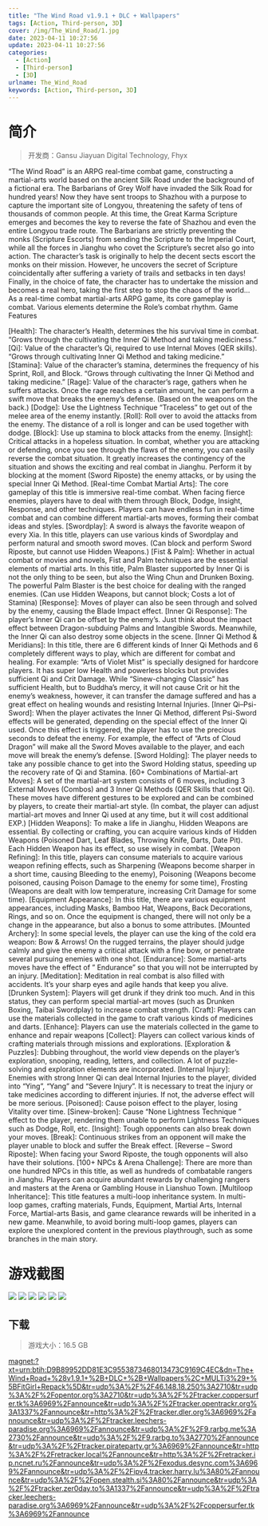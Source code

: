 ```yaml
---
title: "The Wind Road v1.9.1 + DLC + Wallpapers"
tags: [Action, Third-person, 3D]
cover: /img/The_Wind_Road/1.jpg
date: 2023-04-11 10:27:56
update: 2023-04-11 10:27:56
categories: 
  - [Action]
  - [Third-person]
  - [3D]
urlname: The_Wind_Road
keywords: [Action, Third-person, 3D]
---
```

# 简介

> 开发商：Gansu Jiayuan Digital Technology, Fhyx

“The Wind Road” is an ARPG real-time combat game, constructing a martial-arts world based on the ancient Silk Road under the background of a fictional era.
The Barbarians of Grey Wolf have invaded the Silk Road for hundred years! Now they have sent troops to Shazhou with a purpose to capture the important site of Longyou, threatening the safety of tens of thousands of common people.
At this time, the Great Karma Scripture emerges and becomes the key to reverse the fate of Shazhou and even the entire Longyou trade route. The Barbarians are strictly preventing the monks (Scripture Escorts) from sending the Scripture to the Imperial Court, while all the forces in Jianghu who covet the Scripture’s secret also go into action. The character’s task is originally to help the decent sects escort the monks on their mission. However, he uncovers the secret of Scripture coincidentally after suffering a variety of trails and setbacks in ten days!
Finally, in the choice of fate, the character has to undertake the mission and becomes a real hero, taking the first step to stop the chaos of the world…
As a real-time combat martial-arts ARPG game, its core gameplay is combat. Various elements determine the Role’s combat rhythm.
Game Features

[Health]: The character’s Health, determines the his survival time in combat. “Grows through the cultivating the Inner Qi Method and taking mediciness.”
[Qi]: Value of the character’s Qi, required to use Internal Moves (QER skills). “Grows through cultivating Inner Qi Method and taking medicine.”
[Stamina]: Value of the character’s stamina, determines the frequency of his Sprint, Roll, and Block. “Grows through cultivating the Inner Qi Method and taking medicine.”
[Rage]: Value of the character’s rage, gathers when he suffers attacks. Once the rage reaches a certain amount, he can perform a swift move that breaks the enemy’s defense. (Based on the weapons on the back.)
[Dodge]: Use the Lightness Technique “Traceless” to get out of the melee area of the enemy instantly.
[Roll]: Roll over to avoid the attacks from the enemy. The distance of a roll is longer and can be used together with dodge.
[Block]: Use up stamina to block attacks from the enemy.
[Insight]: Critical attacks in a hopeless situation. In combat, whether you are attacking or defending, once you see through the flaws of the enemy, you can easily reverse the combat situation. It greatly increases the contingency of the situation and shows the exciting and real combat in Jianghu. Perform it by blocking at the moment (Sword Riposte) the enemy attacks, or by using the special Inner Qi Method.
[Real-time Combat Martial Arts]: The core gameplay of this title is immersive real-time combat. When facing fierce enemies, players have to deal with them through Block, Dodge, Insight, Response, and other techniques. Players can have endless fun in real-time combat and can combine different martial-arts moves, forming their combat ideas and styles.
[Swordplay]: A sword is always the favorite weapon of every Xia. In this title, players can use various kinds of Swordplay and perform natural and smooth sword moves. (Can block and perform Sword Riposte, but cannot use Hidden Weapons.)
[Fist & Palm]: Whether in actual combat or movies and novels, Fist and Palm techniques are the essential elements of martial arts. In this title, Palm Blaster supported by Inner Qi is not the only thing to be seen, but also the Wing Chun and Drunken Boxing. The powerful Palm Blaster is the best choice for dealing with the ranged enemies. (Can use Hidden Weapons, but cannot block; Costs a lot of Stamina)
[Response]: Moves of player can also be seen through and solved by the enemy, causing the Blade Impact effect.
[Inner Qi Response]: The player’s Inner Qi can be offset by the enemy’s. Just think about the impact effect between Dragon-subduing Palms and Intangible Swords. Meanwhile, the Inner Qi can also destroy some objects in the scene.
[Inner Qi Method & Meridians]: In this title, there are 6 different kinds of Inner Qi Methods and 6 completely different ways to play, which are different for combat and healing. For example: “Arts of Violet Mist” is specially designed for hardcore players. It has super low Health and powerless blocks but provides sufficient Qi and Crit Damage. While “Sinew-changing Classic” has sufficient Health, but to Buddha’s mercy, it will not cause Crit or hit the enemy’s weakness, however, it can transfer the damage suffered and has a great effect on healing wounds and resisting Internal Injuries.
[Inner Qi–Psi-Sword]: When the player activates the Inner Qi Method, different Psi-Sword effects will be generated, depending on the special effect of the Inner Qi used. Once this effect is triggered, the player has to use the precious seconds to defeat the enemy. For example, the effect of “Arts of Cloud Dragon” will make all the Sword Moves available to the player, and each move will break the enemy’s defense.
[Sword Holding]: The player needs to take any possible chance to get into the Sword Holding status, speeding up the recovery rate of Qi and Stamina.
[60+ Combinations of Martial-art Moves]: A set of the martial-art system consists of 6 moves, including 3 External Moves (Combos) and 3 Inner Qi Methods (QER Skills that cost Qi). These moves have different gestures to be explored and can be combined by players, to create their martial-art style. (In combat, the player can adjust martial-art moves and Inner Qi used at any time, but it will cost additional EXP.)
[Hidden Weapons]: To make a life in Jianghu, Hidden Weapons are essential. By collecting or crafting, you can acquire various kinds of Hidden Weapons (Poisoned Dart, Leaf Blades, Throwing Knife, Darts, Date Pit). Each Hidden Weapon has its effect, so use wisely in combat.
[Weapon Refining]: In this title, players can consume materials to acquire various weapon refining effects, such as Sharpening (Weapons become sharper in a short time, causing Bleeding to the enemy), Poisoning (Weapons become poisoned, causing Poison Damage to the enemy for some time), Frosting (Weapons are dealt with low temperature, increasing Crit Damage for some time).
[Equipment Appearance]: In this title, there are various equipment appearances, including Masks, Bamboo Hat, Weapons, Back Decorations, Rings, and so on. Once the equipment is changed, there will not only be a change in the appearance, but also a bonus to some attributes.
[Mounted Archery]: In some special levels, the player can use the king of the cold era weapon: Bow & Arrows! On the rugged terrains, the player should judge calmly and give the enemy a critical attack with a fine bow, or penetrate several pursuing enemies with one shot.
[Endurance]: Some martial-arts moves have the effect of ” Endurance” so that you will not be interrupted by an injury.
[Meditation]: Meditation in real combat is also filled with accidents. It’s your sharp eyes and agile hands that keep you alive.
[Drunken System]: Players will get drunk if they drink too much. And in this status, they can perform special martial-art moves (such as Drunken Boxing, Taibai Swordplay) to increase combat strength.
[Craft]: Players can use the materials collected in the game to craft various kinds of medicines and darts.
[Enhance]: Players can use the materials collected in the game to enhance and repair weapons
[Collect]: Players can collect various kinds of crafting materials through missions and explorations.
[Exploration & Puzzles]: Dubbing throughout, the world view depends on the player’s exploration, snooping, reading, letters, and collection. A lot of puzzle-solving and exploration elements are incorporated.
[Internal Injury]: Enemies with strong Inner Qi can deal Internal Injuries to the player, divided into “Ying”, “Yang” and “Severe Injury”. It is necessary to treat the injury or take medicines according to different injuries. If not, the adverse effect will be more serious.
[Poisoned]: Cause poison effect to the player, losing Vitality over time.
[Sinew-broken]: Cause “None Lightness Technique ” effect to the player, rendering them unable to perform Lightness Techniques such as Dodge, Roll, etc.
[Insight]: Tough opponents can also break down your moves.
[Break]: Continuous strikes from an opponent will make the player unable to block and suffer the Break effect.
[Reverse – Sword Riposte]: When facing your Sword Riposte, the tough opponents will also have their solutions.
[100+ NPCs & Arena Challenge]: There are more than one hundred NPCs in this title, as well as hundreds of combatable rangers in Jianghu. Players can acquire abundant rewards by challenging rangers and masters at the Arena or Gambling House in Lianshuo Town.
[Multiloop Inheritance]: This title features a multi-loop inheritance system. In multi-loop games, crafting materials, Funds, Equipment, Martial Arts, Internal Force, Martial-arts Basis, and game clearance rewards will be inherited in a new game. Meanwhile, to avoid boring multi-loop games, players can explore the unexplored content in the previous playthrough, such as some branches in the main story.

# 游戏截图

![](/img/The_Wind_Road/2.jpg)
![](/img/The_Wind_Road/3.jpg)
![](/img/The_Wind_Road/4.jpg)
![](/img/The_Wind_Road/5.jpg)
![](/img/The_Wind_Road/6.jpg)
![](/img/The_Wind_Road/7.jpg)


## 下载

> 游戏大小：16.5 GB

[magnet:?xt=urn:btih:D9B89952DD81E3C9553873468013473C9169C4EC&amp;dn=The+Wind+Road+%28v1.9.1+%2B+DLC+%2B+Wallpapers%2C+MULTi3%29+%5BFitGirl+Repack%5D&amp;tr=udp%3A%2F%2F46.148.18.250%3A2710&amp;tr=udp%3A%2F%2Fopentor.org%3A2710&amp;tr=udp%3A%2F%2Ftracker.coppersurfer.tk%3A6969%2Fannounce&amp;tr=udp%3A%2F%2Ftracker.opentrackr.org%3A1337%2Fannounce&amp;tr=http%3A%2F%2Ftracker.dler.org%3A6969%2Fannounce&amp;tr=udp%3A%2F%2Ftracker.leechers-paradise.org%3A6969%2Fannounce&amp;tr=udp%3A%2F%2F9.rarbg.me%3A2730%2Fannounce&amp;tr=udp%3A%2F%2F9.rarbg.to%3A2770%2Fannounce&amp;tr=udp%3A%2F%2Ftracker.pirateparty.gr%3A6969%2Fannounce&amp;tr=http%3A%2F%2Fretracker.local%2Fannounce&amp;tr=http%3A%2F%2Fretracker.ip.ncnet.ru%2Fannounce&amp;tr=udp%3A%2F%2Fexodus.desync.com%3A6969%2Fannounce&amp;tr=udp%3A%2F%2Fipv4.tracker.harry.lu%3A80%2Fannounce&amp;tr=udp%3A%2F%2Fopen.stealth.si%3A80%2Fannounce&amp;tr=udp%3A%2F%2Ftracker.zer0day.to%3A1337%2Fannounce&amp;tr=udp%3A%2F%2Ftracker.leechers-paradise.org%3A6969%2Fannounce&amp;tr=udp%3A%2F%2Fcoppersurfer.tk%3A6969%2Fannounce](magnet:?xt=urn:btih:D9B89952DD81E3C9553873468013473C9169C4EC&amp;dn=The+Wind+Road+%28v1.9.1+%2B+DLC+%2B+Wallpapers%2C+MULTi3%29+%5BFitGirl+Repack%5D&amp;tr=udp%3A%2F%2F46.148.18.250%3A2710&amp;tr=udp%3A%2F%2Fopentor.org%3A2710&amp;tr=udp%3A%2F%2Ftracker.coppersurfer.tk%3A6969%2Fannounce&amp;tr=udp%3A%2F%2Ftracker.opentrackr.org%3A1337%2Fannounce&amp;tr=http%3A%2F%2Ftracker.dler.org%3A6969%2Fannounce&amp;tr=udp%3A%2F%2Ftracker.leechers-paradise.org%3A6969%2Fannounce&amp;tr=udp%3A%2F%2F9.rarbg.me%3A2730%2Fannounce&amp;tr=udp%3A%2F%2F9.rarbg.to%3A2770%2Fannounce&amp;tr=udp%3A%2F%2Ftracker.pirateparty.gr%3A6969%2Fannounce&amp;tr=http%3A%2F%2Fretracker.local%2Fannounce&amp;tr=http%3A%2F%2Fretracker.ip.ncnet.ru%2Fannounce&amp;tr=udp%3A%2F%2Fexodus.desync.com%3A6969%2Fannounce&amp;tr=udp%3A%2F%2Fipv4.tracker.harry.lu%3A80%2Fannounce&amp;tr=udp%3A%2F%2Fopen.stealth.si%3A80%2Fannounce&amp;tr=udp%3A%2F%2Ftracker.zer0day.to%3A1337%2Fannounce&amp;tr=udp%3A%2F%2Ftracker.leechers-paradise.org%3A6969%2Fannounce&amp;tr=udp%3A%2F%2Fcoppersurfer.tk%3A6969%2Fannounce)